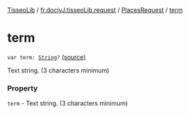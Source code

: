 [TisseoLib](../../index.md) / [fr.docjyJ.tisseoLib.request](../index.md) / [PlacesRequest](index.md) / [term](./term.md)

# term

`var term: `[`String`](https://kotlinlang.org/api/latest/jvm/stdlib/kotlin/-string/index.html)`?` [(source)](https://github.com/docjyJ/TisseoLib/tree/master/src/main/kotlin/fr/docjyJ/tisseoLib/request/PlacesRequest.kt#L35)

Text string. (3 characters minimum)

### Property

`term` - Text string. (3 characters minimum)